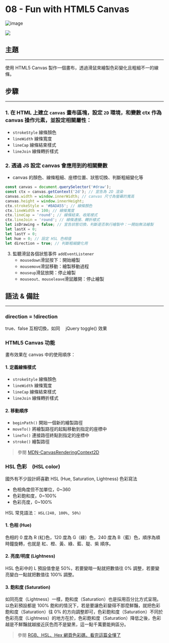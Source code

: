 # 08 - Fun with HTML5 Canvas

![image](https://img.shields.io/badge/JavaScript30-exercise-brightgreen.svg)

![](https://images2.imgbox.com/3e/af/mWbBlrrf_o.jpg)

## 主題

---

使用 HTML5 Canvas 製作一個畫布，透過滑鼠來繪製色彩變化且粗細不一的線條。

## 步驟

---

### 1. 在 HTML 上建立 `canvas` 畫布區塊，設定 `2D` 環境，和變數 ctx 作為 canvas 操作元素，並設定相關屬性：

- `strokeStyle` 線條顏色
- `lineWidth` 線條寬度
- `lineCap` 線條結束樣式
- `lineJoin` 線條轉折樣式

### 2. 透過 JS 設定 canvas 會應用到的相關變數
   - canvas 的顏色、線條粗細、座標位置、狀態切換、判斷粗細變化等

```js
const canvas = document.querySelector('#draw');
const ctx = canvas.getContext('2d'); // 宣告為 2D 渲染
canvas.width = window.innerWidth; // canvas 尺寸為螢幕的寬高
canvas.height = window.innerHeight;
ctx.strokeStyle = '#BADA55'; // 線條顏色
ctx.lineWidth = 100; // 線條寬度
ctx.lineCap = 'round'; // 線條結束、收尾樣式
ctx.lineJoin = 'round'; // 線條連接、轉折樣式
let isDrawing = false; // 宣告狀態切換，判斷是否執行繪製中：一開始無法繪製
let lastX = 0;
let lastY = 0;
let hue = 0; // 設定 HSL 色相值
let direction = true; // 判斷粗細變化用
```

3. 監聽滑鼠各個狀態事件 `addEventListener`
   - `mousedown`滑鼠按下：開始繪製
   - `mousemove`滑鼠移動：繪製移動過程
   - `mouseup`滑鼠放開：停止繪製
   - `mouseout、mouseleave`滑鼠離開：停止繪製

## 語法 & 備註

---

### direction = !direction

true、false 互相切換，如同　 jQuery toggle() 效果

### HTML5 Canvas 功能

畫布效果在 canvas 中的使用順序：

#### 1. 定義線條樣式

- `strokeStyle` 線條顏色
- `lineWidth` 線條寬度
- `lineCap` 線條結束樣式
- `lineJoin` 線條轉折樣式

#### 2. 移動順序

- `beginPath()` 開始一個新的繪製路徑
- `moveTo()` 將繪製路徑的起點移動到指定的座標中
- `lineTo()` 連接路徑終點到指定的座標中
- `stroke()` 繪製路徑

> 參閱 [MDN-CanvasRenderingContext2D](https://developer.mozilla.org/zh-TW/docs/Web/API/CanvasRenderingContext2D)

### HSL 色彩　(HSL color)

國外有不少設計師喜歡 HSL (Hue, Saturation, Lightness) 色彩寫法

- 色相角度但不加單位，0~360
- 色彩飽和度，0~100%
- 色彩亮度，0~100%

HSL 常見語法：
`HSL(240, 100%, 50%)`

#### 1. 色相 (Hue)

色相的 0 度為 R (紅)色，120 度為 G（綠）色，240 度為 B（藍）色，順序為順時鐘旋轉，也就是 紅、橙、黃、綠、藍、靛、紫 順序。

#### 2. 亮度/明度 (Lightness)

HSL 色彩中的 L 預設值會是 50%，若要變暗一點就把數值往 0% 調整，若要變亮變白一點就把數值往 100% 調整。

#### 3. 飽和度 (Saturation)

如同亮度（Lightness）一樣，飽和度（Saturation）也是採用百分比方式呈現。
以色彩預設都是 100% 飽和的情況下，若是要讓色彩變得不那麼鮮豔，就把色彩飽和度（Saturation）往 0% 的方向調整即可，色彩飽和度（Saturation）不同於色彩亮度（Lightness）的地方在於，色彩飽和度（Saturation）降低之後，色彩越是不鮮豔就越接近灰色而不是變黑，這一點千萬要能夠區分。

> 參閱 [RGB、HSL、Hex 網頁色彩碼，看完這篇全懂了](http://csscoke.com/2015/01/01/rgb-hsl-hex/)
